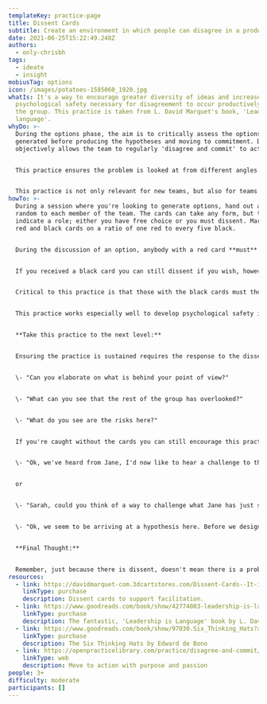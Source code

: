 ```yaml
---
templateKey: practice-page
title: Dissent Cards
subtitle: Create an environment in which people can disagree in a productive way.
date: 2021-06-25T15:22:49.248Z
authors:
  - only-chrisbh
tags:
  - ideate
  - insight
mobiusTag: options
icon: /images/potatoes-1585060_1920.jpg
whatIs: It's a way to encourage greater diversity of ideas and increase the
  psychological safety necessary for disagreement to occur productively within
  the group. This practice is taken from L. David Marquet's book, 'Leadership is
  language'.
whyDo: >-
  During the options phase, the aim is to critically assess the options
  generated before producing the hypotheses and moving to commitment. Doing this
  objectively allows the team to regularly 'disagree and commit' to action


  This practice ensures the problem is looked at from different angles and encourages the team to focus on being curious rather than compelling. The practice not only pays off in the moment, but for future discussions within the team, by engendering the psychological safety necessary to think more critically and contribute all their ideas, not just the ones they think others will agree with.


  This practice is not only relevant for new teams, but also for teams that have worked together for a long time and are finding themselves generating fewer outliers and their views are consistently clustering together.
howTo: >-
  During a session where you're looking to generate options, hand out a card at
  random to each member of the team. The cards can take any form, but they
  indicate a role; either you have free choice or you must dissent. Marquet uses
  red and black cards on a ratio of one red to every five black.


  During the discussion of an option, anybody with a red card **must** dissent. The card makes it safe to do so. The individual is not just being obtuse, it was the card that forced them to do it, it's their role!


  If you received a black card you can still dissent if you wish, however you have the freedom to choose.


  Critical to this practice is that those with the black cards must then be curious rather than compelling during the discussion; Open to the idea that the dissenter may have a valid point. 


  This practice works especially well to develop psychological safety if nobody knows how many red cards are out there, nor which participant(s) has the red card(s). Within a few sessions of this practice the group will move from feeling that to dissent is hard, to feeling it's not only easy to dissent, but doing so will be valued by the team. In many respects this practice shares characteristics of The six thinking hats approach by Edward de Bono; in that it encourages participants to think from a specific view point.


  **Take this practice to the next level:**


  Ensuring the practice is sustained requires the response to the dissenter to be positive and objective. Try these questions to remain curious:


  \- "Can you elaborate on what is behind your point of view?"


  \- "What can you see that the rest of the group has overlooked?"


  \- "What do you see are the risks here?"


  If you're caught without the cards you can still encourage this practice:


  \- "Ok, we've heard from Jane, I'd now like to hear a challenge to this point of view from somebody in the group"


  or


  \- "Sarah, could you think of a way to challenge what Jane has just said please?"


  \- "Ok, we seem to be arriving at a hypothesis here. Before we design an experiment to test it, let's just imagine we skip forward in time and find the outcome is a failure; what reasons could there be for the failure?"


  **Final Thought:**


  Remember, just because there is dissent, doesn't mean there is a problem or that certain people must have their way. Use the 'Disagree and Commit' practice to arrive at the best decision for the group, and allow the them to move forward as one to deliver with purpose and passion.
resources:
  - link: https://davidmarquet-com.3dcartstores.com/Dissent-Cards--It-is-important-to-create-environments-where-people-feel-it-is-safe-to-share-what-they-see_p_14.html
    linkType: purchase
    description: Dissent cards to support facilitation.
  - link: https://www.goodreads.com/book/show/42774083-leadership-is-language
    linkType: purchase
    description: The fantastic, 'Leadership is Language' book by L. David Marquet.
  - link: https://www.goodreads.com/book/show/97030.Six_Thinking_Hats?ac=1&from_search=true&qid=NZLZH4guvO&rank=1
    linkType: purchase
    description: The Six Thinking Hats by Edward de Bono
  - link: https://openpracticelibrary.com/practice/disagree-and-commit/
    linkType: web
    description: Move to action with purpose and passion
people: 3+
difficulty: moderate
participants: []
---
```

